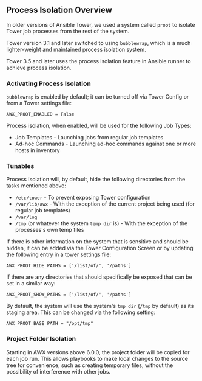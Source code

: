 ## Process Isolation Overview

In older versions of Ansible Tower, we used a system called `proot` to isolate Tower job processes from the rest of the system.

Tower version 3.1 and later switched to using `bubblewrap`, which is a much lighter-weight and maintained process isolation system.

Tower 3.5 and later uses the process isolation feature in Ansible runner to achieve process isolation.


### Activating Process Isolation

`bubblewrap` is enabled by default; it can be turned off via Tower Config or from a Tower settings file:

    AWX_PROOT_ENABLED = False

Process isolation, when enabled, will be used for the following Job Types:

* Job Templates - Launching jobs from regular job templates
* Ad-hoc Commands - Launching ad-hoc commands against one or more hosts in inventory


### Tunables

Process Isolation will, by default, hide the following directories from the tasks mentioned above:

* `/etc/tower` - To prevent exposing Tower configuration
* `/var/lib/awx` - With the exception of the current project being used (for regular job templates)
* `/var/log`
* `/tmp` (or whatever the system `temp dir` is) - With the exception of the processes's own temp files

If there is other information on the system that is sensitive and should be hidden, it can be added via the Tower Configuration Screen
or by updating the following entry in a tower settings file:

    AWX_PROOT_HIDE_PATHS = ['/list/of/', '/paths']

If there are any directories that should specifically be exposed that can be set in a similar way:

    AWX_PROOT_SHOW_PATHS = ['/list/of/', '/paths']

By default, the system will use the system's `tmp dir` (`/tmp` by default) as its staging area. This can be changed via the following setting:

    AWX_PROOT_BASE_PATH = "/opt/tmp"


### Project Folder Isolation

Starting in AWX versions above 6.0.0, the project folder will be copied for each job run.
This allows playbooks to make local changes to the source tree for convenience,
such as creating temporary files, without the possibility of interference with
other jobs.
